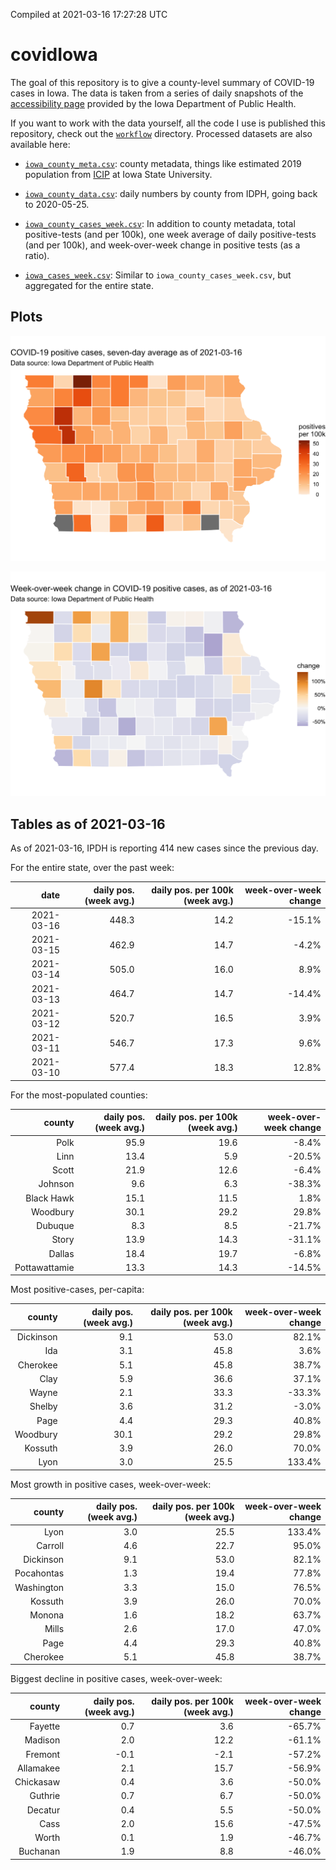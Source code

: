 Compiled at 2021-03-16 17:27:28 UTC

<!-- README.md is generated from README.Rmd. Please edit that file -->

# covidIowa

<!-- badges: start -->

<!-- badges: end -->

The goal of this repository is to give a county-level summary of
COVID-19 cases in Iowa. The data is taken from a series of daily
snapshots of the [accessibility
page](https://coronavirus.iowa.gov/pages/access) provided by the Iowa
Department of Public Health.

If you want to work with the data yourself, all the code I use is
published this repository, check out the [`workflow`](workflow)
directory. Processed datasets are also available here:

  - [`iowa_county_meta.csv`](https://raw.githubusercontent.com/ijlyttle/covidIowa/master/workflow/data/99-publish/iowa_county_meta.csv):
    county metadata, things like estimated 2019 population from
    [ICIP](https://www.icip.iastate.edu/tables/population/counties-estimates)
    at Iowa State University.

  - [`iowa_county_data.csv`](https://raw.githubusercontent.com/ijlyttle/covidIowa/master/workflow/data/99-publish/iowa_county_data.csv):
    daily numbers by county from IDPH, going back to 2020-05-25.

  - [`iowa_county_cases_week.csv`](https://raw.githubusercontent.com/ijlyttle/covidIowa/master/workflow/data/99-publish/iowa_county_data.csv):
    In addition to county metadata, total positive-tests (and per 100k),
    one week average of daily positive-tests (and per 100k), and
    week-over-week change in positive tests (as a ratio).

  - [`iowa_cases_week.csv`](https://raw.githubusercontent.com/ijlyttle/covidIowa/master/workflow/data/99-publish/iowa_cases_week.csv):
    Similar to `iowa_county_cases_week.csv`, but aggregated for the
    entire state.

## Plots

![](workflow/data/99-publish/iowa_cases.png)

![](workflow/data/99-publish/iowa_change.png)

## Tables as of 2021-03-16

As of 2021-03-16, IPDH is reporting 414 new cases since the previous
day.

For the entire state, over the past week:

|       date | daily pos. (week avg.) | daily pos. per 100k (week avg.) | week-over-week change |
| ---------: | ---------------------: | ------------------------------: | --------------------: |
| 2021-03-16 |                  448.3 |                            14.2 |               \-15.1% |
| 2021-03-15 |                  462.9 |                            14.7 |                \-4.2% |
| 2021-03-14 |                  505.0 |                            16.0 |                  8.9% |
| 2021-03-13 |                  464.7 |                            14.7 |               \-14.4% |
| 2021-03-12 |                  520.7 |                            16.5 |                  3.9% |
| 2021-03-11 |                  546.7 |                            17.3 |                  9.6% |
| 2021-03-10 |                  577.4 |                            18.3 |                 12.8% |

For the most-populated counties:

|        county | daily pos. (week avg.) | daily pos. per 100k (week avg.) | week-over-week change |
| ------------: | ---------------------: | ------------------------------: | --------------------: |
|          Polk |                   95.9 |                            19.6 |                \-8.4% |
|          Linn |                   13.4 |                             5.9 |               \-20.5% |
|         Scott |                   21.9 |                            12.6 |                \-6.4% |
|       Johnson |                    9.6 |                             6.3 |               \-38.3% |
|    Black Hawk |                   15.1 |                            11.5 |                  1.8% |
|      Woodbury |                   30.1 |                            29.2 |                 29.8% |
|       Dubuque |                    8.3 |                             8.5 |               \-21.7% |
|         Story |                   13.9 |                            14.3 |               \-31.1% |
|        Dallas |                   18.4 |                            19.7 |                \-6.8% |
| Pottawattamie |                   13.3 |                            14.3 |               \-14.5% |

Most positive-cases, per-capita:

|    county | daily pos. (week avg.) | daily pos. per 100k (week avg.) | week-over-week change |
| --------: | ---------------------: | ------------------------------: | --------------------: |
| Dickinson |                    9.1 |                            53.0 |                 82.1% |
|       Ida |                    3.1 |                            45.8 |                  3.6% |
|  Cherokee |                    5.1 |                            45.8 |                 38.7% |
|      Clay |                    5.9 |                            36.6 |                 37.1% |
|     Wayne |                    2.1 |                            33.3 |               \-33.3% |
|    Shelby |                    3.6 |                            31.2 |                \-3.0% |
|      Page |                    4.4 |                            29.3 |                 40.8% |
|  Woodbury |                   30.1 |                            29.2 |                 29.8% |
|   Kossuth |                    3.9 |                            26.0 |                 70.0% |
|      Lyon |                    3.0 |                            25.5 |                133.4% |

Most growth in positive cases, week-over-week:

|     county | daily pos. (week avg.) | daily pos. per 100k (week avg.) | week-over-week change |
| ---------: | ---------------------: | ------------------------------: | --------------------: |
|       Lyon |                    3.0 |                            25.5 |                133.4% |
|    Carroll |                    4.6 |                            22.7 |                 95.0% |
|  Dickinson |                    9.1 |                            53.0 |                 82.1% |
| Pocahontas |                    1.3 |                            19.4 |                 77.8% |
| Washington |                    3.3 |                            15.0 |                 76.5% |
|    Kossuth |                    3.9 |                            26.0 |                 70.0% |
|     Monona |                    1.6 |                            18.2 |                 63.7% |
|      Mills |                    2.6 |                            17.0 |                 47.0% |
|       Page |                    4.4 |                            29.3 |                 40.8% |
|   Cherokee |                    5.1 |                            45.8 |                 38.7% |

Biggest decline in positive cases, week-over-week:

|    county | daily pos. (week avg.) | daily pos. per 100k (week avg.) | week-over-week change |
| --------: | ---------------------: | ------------------------------: | --------------------: |
|   Fayette |                    0.7 |                             3.6 |               \-65.7% |
|   Madison |                    2.0 |                            12.2 |               \-61.1% |
|   Fremont |                  \-0.1 |                           \-2.1 |               \-57.2% |
| Allamakee |                    2.1 |                            15.7 |               \-56.9% |
| Chickasaw |                    0.4 |                             3.6 |               \-50.0% |
|   Guthrie |                    0.7 |                             6.7 |               \-50.0% |
|   Decatur |                    0.4 |                             5.5 |               \-50.0% |
|      Cass |                    2.0 |                            15.6 |               \-47.5% |
|     Worth |                    0.1 |                             1.9 |               \-46.7% |
|  Buchanan |                    1.9 |                             8.8 |               \-46.0% |
